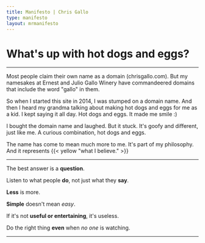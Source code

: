```yaml
--- 
title: Manifesto | Chris Gallo
type: manifesto
layout: mrmanifesto 
---
```


What's up with hot dogs and eggs?
=======================================

* * * * *

Most people claim their own name as a domain (chrisgallo.com). But my
namesakes at Ernest and Julio Gallo Winery have commandeered domains
that include the word "gallo" in them.

So when I started this site in 2014, I was stumped on a domain name. And
then I heard my grandma talking about making hot dogs and eggs for me as
a kid. I kept saying it all day. Hot dogs and eggs. It made me smile :)

I bought the domain name and laughed. But it stuck. It's goofy and
different, just like me. A curious combination, hot dogs and eggs.

The name has come to mean much more to me. It's part of my philosophy. And it represents {{< yellow "what I believe."  >}}

* * * * 

The best answer is a **question**.

Listen to what people **do**, not just what they **say**.

**Less** is more.

**Simple** doesn't mean *easy*.

If it's not **useful or entertaining**, it's useless.

Do the right thing **even** when *no one* is watching.

* * * * 

